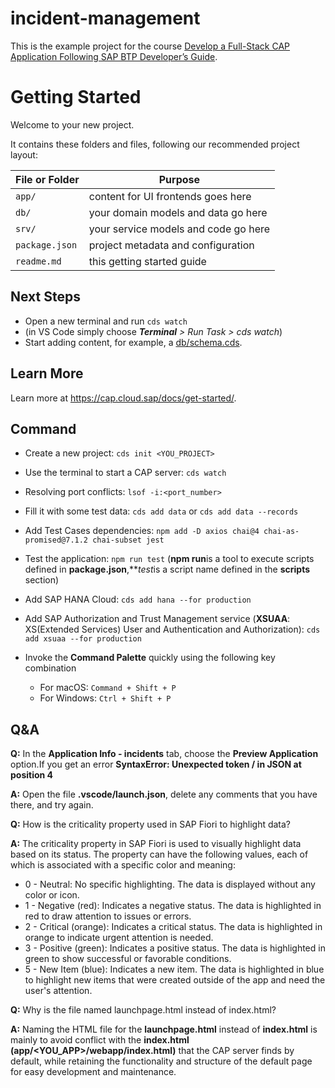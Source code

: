 # incident-management
This is the example project for the course [Develop a Full-Stack CAP Application Following SAP BTP Developer’s Guide](https://developers.sap.com/group.cap-application-full-stack.html).

# Getting Started

Welcome to your new project.

It contains these folders and files, following our recommended project layout:

File or Folder | Purpose
---------|----------
`app/` | content for UI frontends goes here
`db/` | your domain models and data go here
`srv/` | your service models and code go here
`package.json` | project metadata and configuration
`readme.md` | this getting started guide


## Next Steps

- Open a new terminal and run `cds watch`
- (in VS Code simply choose _**Terminal** > Run Task > cds watch_)
- Start adding content, for example, a [db/schema.cds](db/schema.cds).


## Learn More

Learn more at https://cap.cloud.sap/docs/get-started/.

## Command

- Create a new project: `cds init <YOU_PROJECT>`
- Use the terminal to start a CAP server: `cds watch`
- Resolving port conflicts: `lsof -i:<port_number>`

- Fill it with some test data: `cds add data` or `cds add data --records`
- Add Test Cases dependencies: `npm add -D axios chai@4 chai-as-promised@7.1.2 chai-subset jest`
- Test the application: `npm run test` (**npm run**is a tool to execute scripts defined in **package.json**,***test*is a script name defined in the **scripts** section)

- Add SAP HANA Cloud: `cds add hana --for production`
- Add SAP Authorization and Trust Management service (**XSUAA**: XS(Extended Services) User and Authentication and Authorization): `cds add xsuaa --for production`

- Invoke the **Command Palette** quickly using the following key combination
    - For macOS: `Command + Shift + P`
    - For Windows: `Ctrl + Shift + P`

## Q&A

**Q:** In the **Application Info - incidents** tab, choose the **Preview Application** option.If you get an error **SyntaxError: Unexpected token / in JSON at position 4**

**A:** Open the file **.vscode/launch.json**, delete any comments that you have there, and try again.

**Q:** How is the criticality property used in SAP Fiori to highlight data?

**A:** The criticality property in SAP Fiori is used to visually highlight data based on its status. The property can have the following values, each of which is associated with a specific color and meaning:
- 0 - Neutral: No specific highlighting. The data is displayed without any color or icon.
- 1 - Negative (red): Indicates a negative status. The data is highlighted in red to draw attention to issues or errors.
- 2 - Critical (orange): Indicates a critical status. The data is highlighted in orange to indicate urgent attention is needed.
- 3 - Positive (green): Indicates a positive status. The data is highlighted in green to show successful or favorable conditions.
- 5 - New Item (blue): Indicates a new item. The data is highlighted in blue to highlight new items that were created outside of the app and need the user's attention.

**Q:** Why is the file named launchpage.html instead of index.html?

**A:** Naming the HTML file for the **launchpage.html** instead of **index.html** is mainly to avoid conflict with the **index.html (app/<YOU_APP>/webapp/index.html)** that the CAP server finds by default, while retaining the functionality and structure of the default page for easy development and maintenance.